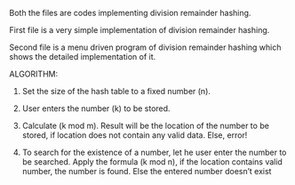 Both the files are codes implementing division remainder hashing.

First file is a very simple implementation of division remainder hashing.

Second file is a menu driven program of division remainder hashing which shows the detailed implementation of it.

ALGORITHM:

1)	Set the size of the hash table to a fixed number (n).

2)	User enters the number (k) to be stored.

3)	Calculate (k mod m). Result will be the location of the number to be stored, if location does not contain any valid data. Else, error!

4)	To search for the existence of a number, let he user enter the number to be searched. Apply the formula (k mod n), if the location contains valid number, the number is found. Else the entered number doesn’t exist
